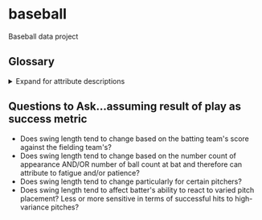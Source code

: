 # baseball
Baseball data project


## Glossary
<details>
<summary>Expand for attribute descriptions</summary>

**pitch_type**
The type of pitch derived from Statcast.

**game_date**
Date of the Game.

**release_speed**
Pitch velocities from 2008-16 are via Pitch F/X, and adjusted to roughly out-of-hand release point. All velocities from 2017 and beyond are Statcast, which are reported out-of-hand.

**release_pos_x**
Horizontal Release Position of the ball measured in feet from the catcher's perspective.

**release_pos_z**
Vertical Release Position of the ball measured in feet from the catcher's perspective.

**player_name**
Player's name tied to the event of the search.

**batter**
MLB Player Id tied to the play event.

**pitcher**
MLB Player Id tied to the play event.

**events**
Event of the resulting Plate Appearance.

**zone**
Zone location of the ball when it crosses the plate from the catcher's perspective.

**des**
Plate appearance description from game day.

**game_type**
Type of Game. E = Exhibition, S = Spring Training, R = Regular Season, F = Wild Card, D = Divisional Series, L = League Championship Series, W = World Series

**stand**
Side of the plate batter is standing.

**p_throws**
Hand pitcher throws with.

**home_team**
Abbreviation of home team.

**away_team**
Abbreviation of away team.

**type**
Short hand of pitch result. B = ball, S = strike, X = in play.

**hit_location**
Position of first fielder to touch the ball.

**bb_type**
Batted ball type, ground_ball, line_drive, fly_ball, popup.

**balls**
Pre-pitch number of balls in count.

**strikes**
Pre-pitch number of strikes in count.

**game_year**
Year game took place.

**pfx_x**
Horizontal movement in feet from the catcher's perspective.

**pfx_z**
Vertical movement in feet from the catcher's perpsective.

**plate_x**
Horizontal position of the ball when it crosses home plate from the catcher's perspective.

**plate_z**
Vertical position of the ball when it crosses home plate from the catcher's perspective.

**on_3b**
Pre-pitch MLB Player Id of Runner on 3B.

**on_2b**
Pre-pitch MLB Player Id of Runner on 2B.

**on_1b**
Pre-pitch MLB Player Id of Runner on 1B.

**outs_when_up**
Pre-pitch number of outs.

**inning**
Pre-pitch inning number.

**inning_topbot**
Pre-pitch top or bottom of inning.

**hc_x**
Hit coordinate X of batted ball.

**hc_y**
Hit coordinate Y of batted ball.

**tfs_deprecated**
* Deprecated field from old tracking system.

**tfs_zulu_deprecated**
* Deprecated field from old tracking system.

**fielder_2**
Pre-pitch MLB Player Id of Catcher.

**umpire**
* Deprecated field from old tracking system.

**sv_id**
Non-unique Id of play event per game.

**vx0**
The velocity of the pitch, in feet per second, in x-dimension, determined at y=50 feet.

**vy0**
The velocity of the pitch, in feet per second, in y-dimension, determined at y=50 feet.

**vy0**
The velocity of the pitch, in feet per second, in z-dimension, determined at y=50 feet.

**ax**
The acceleration of the pitch, in feet per second per second, in x-dimension, determined at y=50 feet.

**ay**
The acceleration of the pitch, in feet per second per second, in y-dimension, determined at y=50 feet.

**az**
The acceleration of the pitch, in feet per second per second, in z-dimension, determined at y=50 feet.

**sz_top**
Top of the batter's strike zone set by the operator when the ball is halfway to the plate.

**sz_bot**
Bottom of the batter's strike zone set by the operator when the ball is halfway to the plate.

**hit_distance**
Projected hit distance of the batted ball.

**launch_speed**
Exit velocity of the batted ball as tracked by Statcast. For the limited subset of batted balls not tracked directly, estimates are included based on the process described here.

**launch_angle**
Launch angle of the batted ball as tracked by Statcast. For the limited subset of batted balls not tracked directly, estimates are included based on the process described here.

**effective_speed**
Derived speed based on the the extension of the pitcher's release.

**release_spin**
Spin rate of pitch tracked by Statcast.

**release_extension**
Release extension of pitch in feet as tracked by Statcast.

**game_pk**
Unique Id for Game.

**pitcher**
MLB Player Id tied to the play event.

**release_pos_y**
Release position of pitch measured in feet from the catcher's perspective.

**estimated_ba_using_speedangle**
Estimated Batting Avg based on launch angle and exit velocity.

**estimated_woba_using_speedangle**
Estimated wOBA based on launch angle and exit velocity.

**woba_value**
wOBA value based on result of play.

**woba_denom**
wOBA denominator based on result of play.

**babip_value**
BABIP value based on result of play.

**iso_value**
ISO value based on result of play.

**launch_speed_angle**
Launch speed/angle zone based on launch angle and exit velocity.
1: Weak
2: Topped
3: Under
4: Flare/Burner
5: Solid Contact
6: Barrel


**at_bat_number**
Plate appearance number of the game.

**pitch_number**
Total pitch number of the plate appearance.

**pitch_name**
The name of the pitch derived from the Statcast Data.

**bat_score**
Pre-pitch bat team score

**fld_score**
Pre-pitch field team score

**if_fielding_alignment**
Infield fielding alignment at the time of the pitch.

**of_fielding_alignment**
Outfield fielding alignment at the time of the pitch.

**spin_axis**
The Spin Axis in the 2D X-Z plane in degrees from 0 to 360, such that 180 represents a pure backspin fastball and 0 degrees represents a pure topspin (12-6) curveball

**delta_home_win_exp**
The change in Win Expectancy before the Plate Appearance and after the Plate Appearance

**delta_run_exp**
The change in Run Expectancy before the Pitch and after the Pitch
</details>

## Questions to Ask...assuming result of play as success metric
 * Does swing length tend to change based on the batting team's score against the fielding team's?
 * Does swing length tend to change based on the number count of appearance AND/OR number of ball count at bat and therefore can attribute to fatigue and/or patience?
 * Does swing length tend to change particularly for certain pitchers?
 * Does swing length tend to affect batter's ability to react to varied pitch placement? Less or more sensitive in terms of successful hits to high-variance pitches?